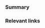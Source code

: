 ### Summary
<!--
 Add a clear and concise description summarizing the issue.
 - For bugs, identify what the problem is, the area it occurs, and what it’s impacting.
 - Otherwise, identify what needs to be done (changed, implemented, etc.).
 - If possible, outline the issue from the perspective of the user.

 What is the expected result?
 What is the actual result?
 Which team or individual can be contacted for more information if needed?
-->

### Relevant links
<!-- e.g.,
 Where does the relevant code live?
 Which report on mode or the data portal does this pertain to?
 Are there any relevant conversations with more details?
-->


<!--------------------------------------------------------------------------------
** REMEMBER! **
 Add the appropriate label(s) for the product line or category of work this pertains to.

** DURING TRIAGE **
 Determine priority
 Discuss implementation details
 Break issue down into smaller tasks if necessary
--------------------------------------------------------------------------------->
